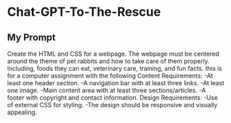 # Chat-GPT-To-The-Rescue

## My Prompt
Create the HTML and CSS for a webpage. The webpage must be centered around the theme of pet rabbits and how to take care of them properly. Including, foods they can eat, veterinary care, training, and fun facts. this is for a computer assignment with the following Content Requirements:
-At least one header section.
-A navigation bar with at least three links.
-At least one image.
-Main content area with at least three sections/articles.
-A footer with copyright and contact information.
Design Requirements:
-Use of external CSS for styling.
-The design should be responsive and visually appealing.
